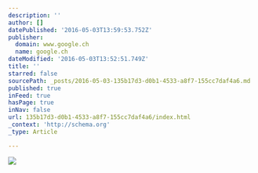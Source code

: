 ```yaml
---
description: ''
author: []
datePublished: '2016-05-03T13:59:53.752Z'
publisher:
  domain: www.google.ch
  name: google.ch
dateModified: '2016-05-03T13:52:51.749Z'
title: ''
starred: false
sourcePath: _posts/2016-05-03-135b17d3-d0b1-4533-a8f7-155cc7daf4a6.md
published: true
inFeed: true
hasPage: true
inNav: false
url: 135b17d3-d0b1-4533-a8f7-155cc7daf4a6/index.html
_context: 'http://schema.org'
_type: Article

---
```

![](https://static.guim.co.uk/sys-images/Guardian/Pix/pictures/2014/6/4/1401898140867/1966-World-Cup-Final-014.jpg)